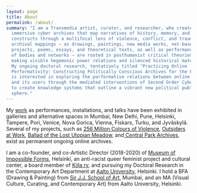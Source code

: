 ```yaml
---
layout: page
title: About
permalink: /about/
summary: "I am a Transmedia artist, curator, and researcher, who creates
  immersive cyber archives that map narratives of history, memory, and identity
  constructs through a multifocal lens of violence, conflict, and trauma. Such
  archival mappings – as drawings, paintings, new media works, net-based
  projects, poems, essays, and theoretical texts, as well as performances both
  of bodies and networks – are rooted in posthumanist critical theories of
  making visible hegemonic power relations and silenced historical materialism.
  My ongoing doctoral research, tentatively titled ‘Practicing Online
  Performativity: Constructing Politically Conscious Archives for the Future’,
  is interested in exploring the performative relations between online archives
  and its users through the mediated interventions of Second Order Cybernetics,
  to create knowledge systems that outline a vibrant new political public
  sphere."
---
```

My [work](https://aliakbarmehta.com/curriculum-vitae) as performances, installations, and talks have been exhibited in galleries and alternative spaces in Mumbai, New Delhi, Pune, Helsinki, Tampere, Pori, Venice, Nova Gorica, Vienna, Fiskars, Turku, and Jyväskylä. Several of my projects, such as [256 Million Colours of Violence](http://www.256millioncoloursofviolence.com/), [Outsiders at Work](https://outsidersatwork.wordpress.com/), [Ballad of the Lost Utopian Meadow](https://www.thelostutopianmeadow.com/), and[ Central Park Archives](https://www.m-cult.org/index.php/productions/central-park-archives), exist as permanent ongoing online archives.

I am a co-founder, and co-Artistic Director (2018-2020) of [Museum of Impossible Forms](https://museumofimpossibleforms.org/), Helsinki, an anti-racist queer feminist project and cultural center, a board member of [Kiila ry](http://kiila.eu/), and pursuing my Doctoral Research in the Contemporary Art Department at [Aalto University](https://www.aalto.fi/), Helsinki. I hold a BFA (Drawing & Painting) from [Sir J.J. School of Art,](http://www.sirjjschoolofart.in/) Mumbai, and an MA (Visual Culture, Curating, and Contemporary Art) from Aalto University, Helsinki.